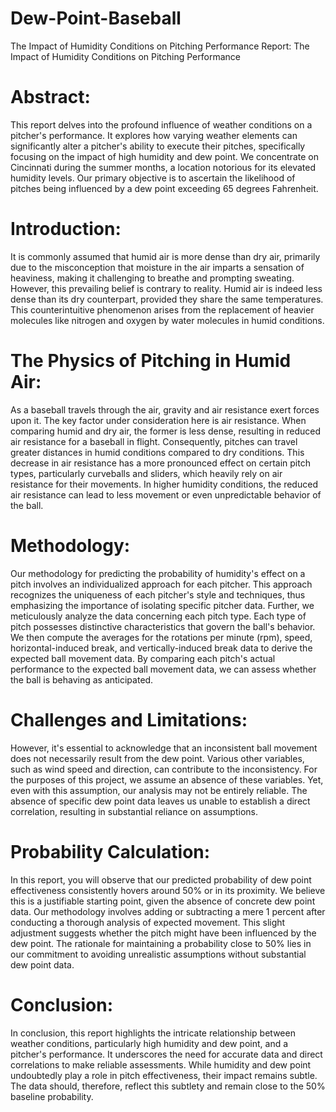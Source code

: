 # Dew-Point-Baseball
The Impact of Humidity Conditions on Pitching Performance
Report: The Impact of Humidity Conditions on Pitching Performance

# Abstract:
This report delves into the profound influence of weather conditions on a pitcher's performance. It explores how varying weather elements can significantly alter a pitcher's ability to execute their pitches, specifically focusing on the impact of high humidity and dew point. We concentrate on Cincinnati during the summer months, a location notorious for its elevated humidity levels. Our primary objective is to ascertain the likelihood of pitches being influenced by a dew point exceeding 65 degrees Fahrenheit.
# Introduction:
It is commonly assumed that humid air is more dense than dry air, primarily due to the misconception that moisture in the air imparts a sensation of heaviness, making it challenging to breathe and prompting sweating. However, this prevailing belief is contrary to reality. Humid air is indeed less dense than its dry counterpart, provided they share the same temperatures. This counterintuitive phenomenon arises from the replacement of heavier molecules like nitrogen and oxygen by water molecules in humid conditions.
# The Physics of Pitching in Humid Air:
As a baseball travels through the air, gravity and air resistance exert forces upon it. The key factor under consideration here is air resistance. When comparing humid and dry air, the former is less dense, resulting in reduced air resistance for a baseball in flight. Consequently, pitches can travel greater distances in humid conditions compared to dry conditions. This decrease in air resistance has a more pronounced effect on certain pitch types, particularly curveballs and sliders, which heavily rely on air resistance for their movements. In higher humidity conditions, the reduced air resistance can lead to less movement or even unpredictable behavior of the ball.
# Methodology:
Our methodology for predicting the probability of humidity's effect on a pitch involves an individualized approach for each pitcher. This approach recognizes the uniqueness of each pitcher's style and techniques, thus emphasizing the importance of isolating specific pitcher data. Further, we meticulously analyze the data concerning each pitch type. Each type of pitch possesses distinctive characteristics that govern the ball's behavior. We then compute the averages for the rotations per minute (rpm), speed, horizontal-induced break, and vertically-induced break data to derive the expected ball movement data.
By comparing each pitch's actual performance to the expected ball movement data, we can assess whether the ball is behaving as anticipated.
# Challenges and Limitations:
However, it's essential to acknowledge that an inconsistent ball movement does not necessarily result from the dew point. Various other variables, such as wind speed and direction, can contribute to the inconsistency. For the purposes of this project, we assume an absence of these variables. Yet, even with this assumption, our analysis may not be entirely reliable. The absence of specific dew point data leaves us unable to establish a direct correlation, resulting in substantial reliance on assumptions.
# Probability Calculation:
In this report, you will observe that our predicted probability of dew point effectiveness consistently hovers around 50% or in its proximity. We believe this is a justifiable starting point, given the absence of concrete dew point data. Our methodology involves adding or subtracting a mere 1 percent after conducting a thorough analysis of expected movement. This slight adjustment suggests whether the pitch might have been influenced by the dew point. The rationale for maintaining a probability close to 50% lies in our commitment to avoiding unrealistic assumptions without substantial dew point data.
# Conclusion:
In conclusion, this report highlights the intricate relationship between weather conditions, particularly high humidity and dew point, and a pitcher's performance. It underscores the need for accurate data and direct correlations to make reliable assessments. While humidity and dew point undoubtedly play a role in pitch effectiveness, their impact remains subtle. The data should, therefore, reflect this subtlety and remain close to the 50% baseline probability.

